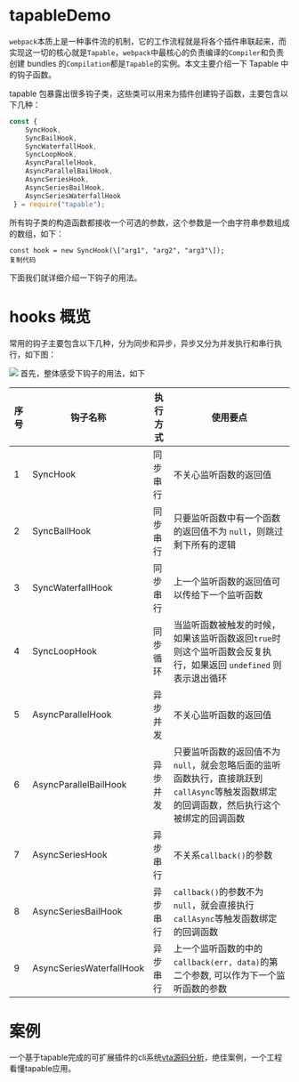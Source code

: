 # tapableDemo


`webpack`本质上是一种事件流的机制，它的工作流程就是将各个插件串联起来，而实现这一切的核心就是`Tapable`，`webpack`中最核心的负责编译的`Compiler`和负责创建 bundles 的`Compilation`都是`Tapable`的实例。本文主要介绍一下 Tapable 中的钩子函数。

tapable 包暴露出很多钩子类，这些类可以用来为插件创建钩子函数，主要包含以下几种：

``` js
const {
	SyncHook,
	SyncBailHook,
	SyncWaterfallHook,
	SyncLoopHook,
	AsyncParallelHook,
	AsyncParallelBailHook,
	AsyncSeriesHook,
	AsyncSeriesBailHook,
	AsyncSeriesWaterfallHook
 } = require("tapable");

```

所有钩子类的构造函数都接收一个可选的参数，这个参数是一个由字符串参数组成的数组，如下：

```
const hook = new SyncHook(\["arg1", "arg2", "arg3"\]);
复制代码

```

下面我们就详细介绍一下钩子的用法。

hooks 概览
==========

常用的钩子主要包含以下几种，分为同步和异步，异步又分为并发执行和串行执行，如下图：

![](https://user-gold-cdn.xitu.io/2018/3/31/1627c9c828c20aa1?imageView2/0/w/1280/h/960/format/webp/ignore-error/1) 首先，整体感受下钩子的用法，如下

<table><thead><tr><th>序号</th><th>钩子名称</th><th>执行方式</th><th>使用要点</th></tr></thead><tbody><tr><td>1</td><td>SyncHook</td><td>同步串行</td><td>不关心监听函数的返回值</td></tr><tr><td>2</td><td>SyncBailHook</td><td>同步串行</td><td>只要监听函数中有一个函数的返回值不为 <code>null</code>，则跳过剩下所有的逻辑</td></tr><tr><td>3</td><td>SyncWaterfallHook</td><td>同步串行</td><td>上一个监听函数的返回值可以传给下一个监听函数</td></tr><tr><td>4</td><td>SyncLoopHook</td><td>同步循环</td><td>当监听函数被触发的时候，如果该监听函数返回<code>true</code>时则这个监听函数会反复执行，如果返回 <code>undefined</code> 则表示退出循环</td></tr><tr><td>5</td><td>AsyncParallelHook</td><td>异步并发</td><td>不关心监听函数的返回值</td></tr><tr><td>6</td><td>AsyncParallelBailHook</td><td>异步并发</td><td>只要监听函数的返回值不为 <code>null</code>，就会忽略后面的监听函数执行，直接跳跃到<code>callAsync</code>等触发函数绑定的回调函数，然后执行这个被绑定的回调函数</td></tr><tr><td>7</td><td>AsyncSeriesHook</td><td>异步串行</td><td>不关系<code>callback()</code>的参数</td></tr><tr><td>8</td><td>AsyncSeriesBailHook</td><td>异步串行</td><td><code>callback()</code>的参数不为<code>null</code>，就会直接执行<code>callAsync</code>等触发函数绑定的回调函数</td></tr><tr><td>9</td><td>AsyncSeriesWaterfallHook</td><td>异步串行</td><td>上一个监听函数的中的<code>callback(err, data)</code>的第二个参数, 可以作为下一个监听函数的参数</td></tr></tbody></table>


# 案例

一个基于tapable完成的可扩展插件的cli系统[vta源码分析](https://github.com/FunnyLiu/vta/tree/readsource)，绝佳案例，一个工程看懂tapable应用。